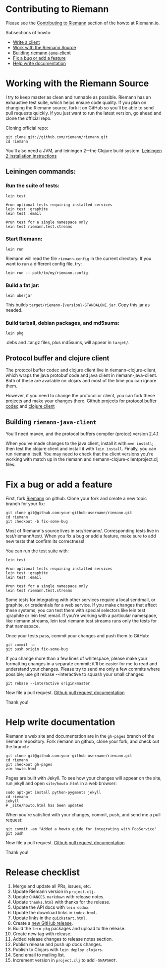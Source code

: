 # Contributing to Riemann

Please see the [Contributing to Riemann](http://riemann.io/howto.html#contributing-to-riemann) section of the howto at Riemann.io.

Subsections of howto:

* [Write a client](http://riemann.io/howto.html#write-a-client)
* [Work with the Riemann Source](http://riemann.io/howto.html#work-with-the-riemann-source)
* [Building riemann-java-client](http://riemann.io/howto.html#riemann-java-client)
* [Fix a bug or add a feature](http://riemann.io/howto.html#fix-a-bug-or-add-a-feature)
* [Help write documentation](http://riemann.io/howto.html#help-write-documentation)

# Working with the Riemann Source

I try to keep master as clean and runnable as possible. Riemann has an
exhaustive test suite, which helps ensure code quality. If you plan on
changing the Riemann source, fork it on GitHub so you'll be able to send
pull requests quickly. If you just want to run the latest version, go
ahead and clone the official repo.

Cloning official repo:

    git clone git://github.com/riemann/riemann.git
    cd riemann

You'll also need a JVM, and leiningen 2--the Clojure build system.
[Leiningen 2 installation
instructions](https://github.com/technomancy/leiningen#installation)

## Leiningen commands:

### Run the suite of tests:

    lein test

    #run optional tests requiring installed services
    lein test :graphite
    lein test :email

    #run test for a single namespace only
    lein test riemann.test.streams

### Start Riemann:

    lein run

Riemann will read the file `riemann.config` in the current directory. If
you want to run a different config file, try:

    lein run -- path/to/my/riemann.config

### Build a fat jar:

    lein uberjar

This builds `target/riemann-{version}-STANDALONE.jar`. Copy this jar as
needed.

### Build tarball, debian packages, and md5sums:

    lein pkg

.debs and .tar.gz files, plus md5sums, will appear in `target/`.

## Protocol buffer and clojure client

The protocol buffer codec and clojure client live in
riemann-clojure-client, which wraps the java protobuf code and java
client in riemann-java-client. Both of these are available on clojars
and most of the time you can ignore them.

However, if you need to change the protocol or client, you can fork
these projects and make your changes there.  Github projects for
[protocol buffer codec](https://github.com/flatland/clojure-protobuf)
and [clojure client](https://github.com/riemann/riemann-clojure-client)

## Building `riemann-java-client`

You'll need maven, and the protocol buffers compiler (protoc) version
2.4.1.

When you've made changes to the java client, install it with `mvn
install`; then test the clojure client and install it with `lein
install`. Finally, you can run riemann itself. You may need to check
that the client versions you're working with match up in the riemann and
riemann-clojure-clientproject.clj files.

# Fix a bug or add a feature

First, fork [Riemann](https://github.com/riemann/riemann) on github.
Clone your fork and create a new topic branch for your fix:

    git clone git@github.com:your-github-username/riemann.git
    cd riemann
    git checkout -b fix-some-bug

Most of Riemann's source lives in src/riemann/. Corresponding tests live
in test/riemann/test/. When you fix a bug or add a feature, make sure to
add new tests that confirm its correctness!

You can run the test suite with:

    lein test

    #run optional tests requiring installed services
    lein test :graphite
    lein test :email

    #run test for a single namespace only
    lein test riemann.test.streams

Some tests for integrating with other services require a local sendmail,
or graphite, or credentials for a web service. If you make changes that
affect these systems, you can test them with special selectors like lein
test :graphite or lein test :email. If you're working with a particular
namespace, like riemann.streams, lein test riemann.test.streams runs
only the tests for that namespace.

Once your tests pass, commit your changes and push them to GitHub:

    git commit -a
    git push origin fix-some-bug

If you change more than a few lines of whitespace, please make your
formatting changes in a separate commit; it'll be easier for me to read
and understand your changes. Please try to send me only a few commits
where possible; use git rebase --interactive to squash your small
changes:

    git rebase --interactive origin/master

Now file a pull request.  [Github pull request
documentation](https://help.github.com/articles/using-pull-requests)

Thank you!

# Help write documentation

Riemann's web site and documentation are in the `gh-pages` branch of the
riemann repository. Fork riemann on github, clone your fork, and check
out the branch:

    git clone git@github.com:your-github-username/riemann.git
    cd riemann
    git checkout gh-pages
    vim howto.html

Pages are built with Jekyll. To see how your changes will appear on the
site, run jekyll and open `site/howto.html` in a web browser:

    sudo apt-get install python-pygments jekyll
    cd riemann
    jekyll
    # _site/howto.html has been updated

When you're satisfied with your changes, commit, push, and send me a
pull request:

    git commit -am "Added a howto guide for integrating with FooService"
    git push

Now file a pull request. [Github pull request
documentation](https://help.github.com/articles/using-pull-requests)

Thank you!

# Release checklist

1. Merge and update all PRs, issues, etc.
2. Update Riemann version in `project.clj`.
3. Update `CHANGES.markdown` with release notes.
4. Update `thanks.html` with thanks for the release.
5. Update the API docs with `lein codox`.
6. Update the download links in `index.html`.
7. Update links in the `quickstart.html`.
8. Create a [new GitHub
   release](https://github.com/riemann/riemann/releases/new).
9. Build the `lein pkg` packages and upload to the release.
10. Create new tag with release.
11. Added release changes to release notes section.
12. Publish release and push up docs changes.
13. Publish to Clojars with `lein deploy clojars`.
14. Send email to mailing list.
15. Increment version in `project.clj` to add `-SNAPSHOT`.

